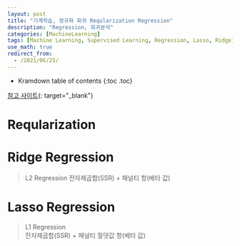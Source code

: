 ```yaml
---
layout: post
title: "기계학습, 정규화 회귀 Reqularization Regression"
description: "Regression, 회귀분석"
categories: [MachineLearning]
tags: [Machine Learning, Supervised Learning, Regression, Lasso, Ridge]
use_math: true
redirect_from:
  - /2021/06/25/
---
```


* Kramdown table of contents
{:toc .toc}

[참고 사이트](https://rk1993.tistory.com/entry/Ridge-regression%EC%99%80-Lasso-regression-%EC%89%BD%EA%B2%8C-%EC%9D%B4%ED%95%B4%ED%95%98%EA%B8%B0){: target="_blank"}


# Reqularization


# Ridge Regression    
> L2 Regression
잔자제곱합(SSR) + 패널티 항(베타 값)    


# Lasso Regression    
> L1 Regression    
잔자제곱합(SSR) + 패널티 절댓값 항(베타 값)    


